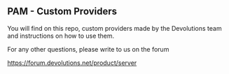 ## PAM - Custom Providers

You will find on this repo, custom providers made by the Devolutions team and instructions on how to use them.

For any other questions, please write to us on the forum

https://forum.devolutions.net/product/server